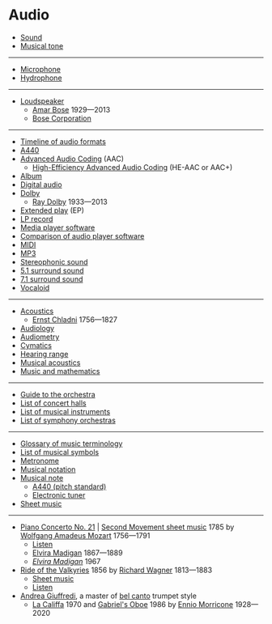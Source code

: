 # Audio
* [Sound](https://en.wikipedia.org/wiki/Sound)
* [Musical tone](https://en.wikipedia.org/wiki/Musical_tone)
---
* [Microphone](https://en.wikipedia.org/wiki/Microphone)
* [Hydrophone](https://en.wikipedia.org/wiki/Hydrophone)
---
* [Loudspeaker](https://en.wikipedia.org/wiki/Loudspeaker)
  * [Amar Bose](https://en.wikipedia.org/wiki/Amar_Bose) 1929&mdash;2013
  * [Bose Corporation](https://en.wikipedia.org/wiki/Bose_Corporation)
---
* [Timeline of audio formats](https://en.wikipedia.org/wiki/Timeline_of_audio_formats)
* [A440](https://en.wikipedia.org/wiki/A440_(pitch_standard))
* [Advanced Audio Coding](https://en.wikipedia.org/wiki/Advanced_Audio_Coding) (AAC)
  * [High-Efficiency Advanced Audio Coding](https://en.wikipedia.org/wiki/High-Efficiency_Advanced_Audio_Coding) (HE-AAC or AAC+)
* [Album](https://en.wikipedia.org/wiki/Album)
* [Digital audio](https://en.wikipedia.org/wiki/Digital_audio)
* [Dolby](https://en.wikipedia.org/wiki/Dolby)
  * [Ray Dolby](https://en.wikipedia.org/wiki/Ray_Dolby) 1933&mdash;2013
* [Extended play](https://en.wikipedia.org/wiki/Extended_play) (EP)
* [LP record](https://en.wikipedia.org/wiki/LP_record)
* [Media player software](https://en.wikipedia.org/wiki/Media_player_software)
* [Comparison of audio player software](https://en.wikipedia.org/wiki/Comparison_of_audio_player_software)
* [MIDI](https://en.wikipedia.org/wiki/MIDI)
* [MP3](https://en.wikipedia.org/wiki/MP3)
* [Stereophonic sound](https://en.wikipedia.org/wiki/Stereophonic_sound)
* [5.1 surround sound](https://en.wikipedia.org/wiki/5.1_surround_sound)
* [7.1 surround sound](https://en.wikipedia.org/wiki/7.1_surround_sound)
* [Vocaloid](https://en.wikipedia.org/wiki/Vocaloid)
---
* [Acoustics](https://en.wikipedia.org/wiki/Acoustics)
  * [Ernst Chladni](https://en.wikipedia.org/wiki/Ernst_Chladni) 1756&mdash;1827
* [Audiology](https://en.wikipedia.org/wiki/Audiology)
* [Audiometry](https://en.wikipedia.org/wiki/Audiometry)
* [Cymatics](https://en.wikipedia.org/wiki/Cymatics)
* [Hearing range](https://en.wikipedia.org/wiki/Hearing_range)
* [Musical acoustics](https://en.wikipedia.org/wiki/Musical_acoustics)
* [Music and mathematics](https://en.wikipedia.org/wiki/Music_and_mathematics)
---
* [Guide to the orchestra](https://www.minnesotaorchestra.org/community-education/educators-families/resources/guide/)
* [List of concert halls](https://en.wikipedia.org/wiki/List_of_concert_halls)
* [List of musical instruments](https://en.wikipedia.org/wiki/List_of_musical_instruments)
* [List of symphony orchestras](https://en.wikipedia.org/wiki/List_of_symphony_orchestras)
---
* [Glossary of music terminology](https://en.wikipedia.org/wiki/Glossary_of_music_terminology)
* [List of musical symbols](https://en.wikipedia.org/wiki/List_of_musical_symbols)
* [Metronome](https://en.wikipedia.org/wiki/Metronome)
* [Musical notation](https://en.wikipedia.org/wiki/Musical_notation)
* [Musical note](https://en.wikipedia.org/wiki/Musical_note)
  * [A440 (pitch standard)](https://en.wikipedia.org/wiki/A440_(pitch_standard))
  * [Electronic tuner](https://en.wikipedia.org/wiki/Electronic_tuner)
* [Sheet music](https://en.wikipedia.org/wiki/Sheet_music)
---
* [Piano Concerto No. 21](https://en.wikipedia.org/wiki/Piano_Concerto_No._21_(Mozart)) | [Second Movement sheet music](https://musescore.com/user/62716/scores/902101) 1785 by [Wolfgang Amadeus Mozart](https://en.wikipedia.org/wiki/Wolfgang_Amadeus_Mozart) 1756&mdash;1791
  * [Listen](https://www.youtube.com/watch?v=df-eLzao63I)
  * [Elvira Madigan](https://en.wikipedia.org/wiki/Elvira_Madigan) 1867&mdash;1889
  * [*Elvira Madigan*](https://en.wikipedia.org/wiki/Elvira_Madigan_(1967_film)) 1967
* [Ride of the Valkyries](https://en.wikipedia.org/wiki/Ride_of_the_Valkyries) 1856 by [Richard Wagner](https://en.wikipedia.org/wiki/Richard_Wagner) 1813&mdash;1883
  * [Sheet music](https://musescore.com/hmscomp/scores/944826)
  * [Listen](https://www.youtube.com/watch?v=GGU1P6lBW6Q)
* [Andrea Giuffredi](https://www.youtube.com/watch?v=V_VPLLQIBEA), a master of [bel canto](https://en.wikipedia.org/wiki/Bel_canto) trumpet style
  * [La Califfa](https://en.wikipedia.org/wiki/La_Califfa) 1970 and [Gabriel's Oboe](https://en.wikipedia.org/wiki/Gabriel%27s_Oboe) 1986 by [Ennio Morricone](https://en.wikipedia.org/wiki/Ennio_Morricone) 1928&mdash;2020


